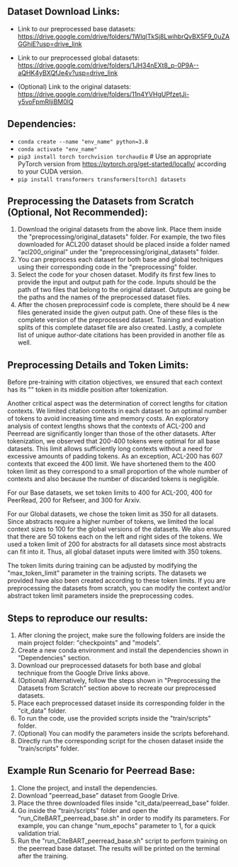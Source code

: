 

## Dataset Download Links:
- Link to our preprocessed base datasets: https://drive.google.com/drive/folders/1WlqlTkSj8LwihbrQvBX5F9_0uZAGGhiE?usp=drive_link

- Link to our preprocessed global datasets: https://drive.google.com/drive/folders/1JH34nEXt8_p-0P9A--aQHK4yBXQfJe4v?usp=drive_link

- (Optional) Link to the original datasets: https://drive.google.com/drive/folders/11n4YVHgUPfzetJi-y5voFpmRIjiBM0lQ

## Dependencies:

- `conda create --name "env_name" python=3.8`
- `conda activate "env_name"`
- `pip3 install torch torchvision torchaudio`   # Use an appropriate PyTorch version from https://pytorch.org/get-started/locally/ according to your CUDA version.
- `pip install transformers transformers[torch] datasets`

## Preprocessing the Datasets from Scratch (Optional, Not Recommended):

1. Download the original datasets from the above link. Place them inside the "preprocessing/original_datasets" folder. For example, the two files downloaded for ACL200 dataset should be placed inside a folder named "acl200_original" under the "preprocessing/original_datasets" folder.
2. You can preprocess each dataset for both base and global techniques using their corresponding code in the "preprocessing" folder.
3. Select the code for your chosen dataset. Modify its first few lines to provide the input and output path for the code. Inputs should be the path of two files that belong to the original dataset. Outputs are going be the paths and the names of the preprocessed dataset files.
4. After the chosen preprocessinf code is complete, there should be 4 new files generated inside the given output path. One of these files is the complete version of the preprocessed dataset. Training and evaluation splits of this complete dataset file are also created. Lastly, a complete list of unique author-date citations has been provided in another file as well.

## Preprocessing Details and Token Limits:

Before pre-training with citation objectives, we ensured that each context has its "<mask>" token in its middle position after tokenization. 

Another critical aspect was the determination of correct lengths for citation contexts. We limited citation contexts in each dataset to an optimal number of tokens to avoid increasing time and memory costs. An exploratory analysis of context lengths shows that the contexts of ACL-200 and Peerread are significantly longer than those of the other datasets. After tokenization, we observed that 200-400 tokens were optimal for all base datasets. This limit allows sufficiently long contexts without a need for excessive amounts of padding tokens. As an exception, ACL-200 has 607 contexts that exceed the 400 limit. We have shortened them to the 400 token limit as they correspond to a small proportion of the whole number of contexts and also because the number of discarded tokens is negligible. 

For our Base datasets, we set token limits to 400 for ACL-200, 400 for PeerRead, 200 for Refseer, and 300 for Arxiv.

For our Global datasets, we chose the token limit as 350 for all datasets. Since abstracts require a higher number of tokens, we limited the local context sizes to 100 for the global versions of the datasets. We also ensured that there are 50 tokens each on the left and right sides of the <mask> tokens. We used a token limit of 200 for abstracts for all datasets since most abstracts can fit into it. Thus, all global dataset inputs were limited with 350 tokens.

The token limits during training can be adjusted by modifying the "max_token_limit" parameter in the training scripts. The datasets we provided have also been created according to these token limits. If you are preprocessing the datasets from scratch, you can modify the context and/or abstract token limit parameters inside the preprocessing codes.

## Steps to reproduce our results:
1. After cloning the project, make sure the following folders are inside the main project folder: "checkpoints" and "models".
2. Create a new conda environment and install the dependencies shown in "Dependencies" section.
3. Download our preprocessed datasets for both base and global technique from the Google Drive links above.
4. (Optional) Alternatively, follow the steps shown in "Preprocessing the Datasets from Scratch" section above to recreate our preprocessed datasets.
5. Place each preprocessed dataset inside its corresponding folder in the "cit_data" folder.
6. To run the code, use the provided scripts inside the "train/scripts" folder. 
7. (Optional) You can modify the parameters inside the scripts beforehand.
8. Directly run the corresponding script for the chosen dataset inside the "train/scripts" folder. 

## Example Run Scenario for Peerread Base:
1. Clone the project, and install the dependencies.
2. Download "peerread_base" dataset from Google Drive.
3. Place the three downloaded files inside "cit_data/peerread_base" folder.
4. Go inside the "train/scripts" folder and open the "run_CiteBART_peerread_base.sh" in order to modify its parameters. For example, you can change "num_epochs" parameter to 1, for a quick validation trial.
5. Run the "run_CiteBART_peerread_base.sh" script to perform training on the peerread base dataset. The results will be printed on the terminal after the training.
